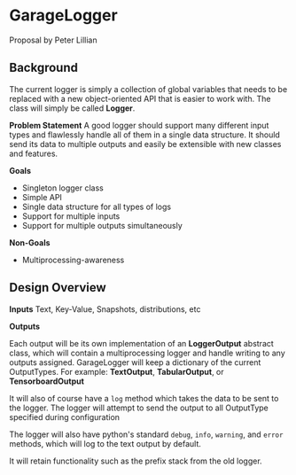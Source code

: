 # GarageLogger
Proposal by Peter Lillian

## Background

The current logger is simply a collection of global variables that needs to be replaced with a new object-oriented API that is easier to work with. The class will simply be called **Logger**.

**Problem Statement**
A good logger should support many different input types and flawlessly handle all of them in a single data structure. It should send its data to multiple outputs and easily be extensible with new classes and features.

**Goals**
- Singleton logger class
- Simple API
- Single data structure for all types of logs
- Support for multiple inputs
- Support for multiple outputs simultaneously

**Non-Goals**
- Multiprocessing-awareness

## Design Overview

**Inputs**
Text, Key-Value, Snapshots, distributions, etc

**Outputs**

Each output will be its own implementation of an **LoggerOutput** abstract class, which will contain a multiprocessing logger and handle writing to any outputs assigned. GarageLogger will keep a dictionary of the current OutputTypes. For example: **TextOutput**, **TabularOutput**, or **TensorboardOutput**

It will also of course have a `log` method which takes the data to be sent to the logger. The logger will attempt to send the output to all OutputType specified during configuration

The logger will also have python's standard `debug`, `info`, `warning`, and `error` methods, which will log to the text output by default.

It will retain functionality such as the prefix stack from the old logger.
